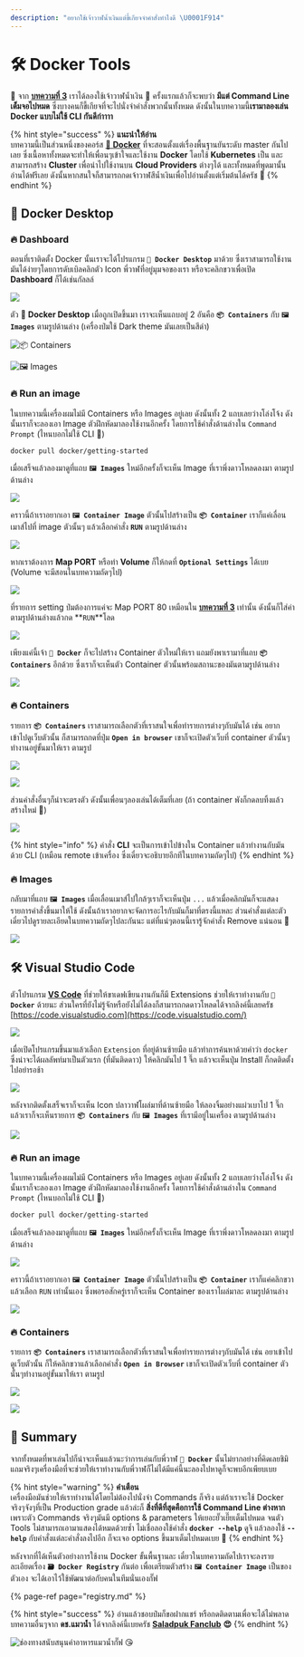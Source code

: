 ```yaml
---
description: "อยากใช้เจ้าวาฬน้ำเงินแต่ขี้เกียจจำคำสั่งทำไงดี \U0001F914"
---
```


# 🛠️ Docker Tools

🤠 จาก [**บทความที่ 3**](https://www.saladpuk.com/basic/docker-1/exercise01) เราได้ลองใช้เจ้าวาฬน้ำเงิน 🐳 ครั้งแรกแล้วก็จะพบว่า **มีแต่ Command Line เต็มจอไปหมด** ซึ่งบางคนก็ขี้เกียจที่จะไปนั่งจำคำสั่งพวกนั้นทั้งหมด ดังนั้นในบทความนี้**เรามาลองเล่น Docker แบบไม่ใช้ CLI กันดีก่าาาา**

{% hint style="success" %}
**แนะนำให้อ่าน**  
บทความนี้เป็นส่วนหนึ่งของคอร์ส [🐳 **Docker**](https://www.saladpuk.com/basic/docker-1) ที่จะสอนตั้งแต่เรื่องพื้นฐานยันระดับ master กันไปเลย ซึ่งเนื้อหาทั้งหมดจะทำให้เพื่อนๆเข้าใจและใช้งาน **Docker** โดยใช้ **Kubernetes** เป็น และสามารถสร้าง **Cluster** เพื่อนำไปใช้งานบน **Cloud Providers** ต่างๆได้ และทั้งหมดที่พูดมานั้นอ่านได้ฟรีเลย ดังนั้นหากสนใจก็สามารถกดเจ้าวาฬสีน้ำเงินเพื่อไปอ่านตั้งแต่เริ่มต้นได้ครัช 🤠
{% endhint %}

## 🐳 Docker Desktop

### 🔥 Dashboard

ตอนที่เราติดตั้ง Docker นั้นเราจะได้โปรแกรม **`🐳 Docker Desktop`** มาด้วย ซึ่งเราสามารถใช้งานมันได้ง่ายๆโดยการดับเบิลคลิกตัว Icon พี่วาฬที่อยู่มุมจอของเรา หรือจะคลิกขวาเพื่อเปิด **Dashboard** ก็ได้เช่นกัลลล์

![](../../.gitbook/assets/image%20%281162%29.png)

ตัว 🐳 **Docker Desktop** เมื่อถูกเปิดขึ้นมา เราจะเห็นแถบอยู่ 2 อันคือ **`📦 Containers`** กับ **`🖼️ Images`** ตามรูปด้านล่าง \(เครื่องป๋มใช้ Dark theme มันเลยเป็นสีดำ\)

![&#x1F4E6; Containers](../../.gitbook/assets/image%20%281164%29.png)

![&#x1F5BC;&#xFE0F; Images](../../.gitbook/assets/image%20%281161%29.png)

### 🔥 Run an image

ในบทความนี้เครื่องผมไม่มี Containers หรือ Images อยู่เลย ดังนั้นทั้ง 2 แถบเลยว่างโล่งโจ้ง ดังนั้นเราก็จะลองเอา Image ตัวฝึกหัดมาลองใช้งานอีกครั้ง โดยการใช้คำสั่งด้านล่างใน `Command Prompt` \(ไหนบอกไม่ใช้ CLI 🤪\)

```bash
docker pull docker/getting-started
```

เมื่อเสร็จแล้วลองมาดูที่แถบ **`🖼️ Images`** ใหม่อีกครั้งก็จะเห็น Image ที่เราพึ่งดาวโหลดลงมา ตามรูปด้านล่าง

![](../../.gitbook/assets/image%20%281157%29.png)

คราวนี้ถ้าเราอยากเอา **`🖼️ Container Image`** ตัวนั้นไปสร้างเป็น **`📦 Container`** เราก็แค่เลื่อนเมาส์ไปที่ image ตัวนั้นๆ แล้วเลือกคำสั่ง **`RUN`** ตามรูปด้านล่าง

![](../../.gitbook/assets/image%20%281154%29.png)

หากเราต้องการ **Map PORT** หรือทำ **Volume** ก็ให้กดที่ **`Optional Settings`** ได้เบย \(Volume จะมีสอนในบทความถัดๆไป\)

![](../../.gitbook/assets/image%20%281163%29.png)

ที่รายการ setting ป๋มต้องการแค่จะ Map PORT 80 เหมือนใน [**บทความที่ 3**](https://www.saladpuk.com/basic/docker-1/exercise01) เท่านั้น ดังนั้นก็ใส่ค่าตามรูปด้านล่างแล้วกด **`RUN`**โลด

![](../../.gitbook/assets/image%20%281153%29.png)

เพียงแค่นี้เจ้า **`🐳 Docker`** ก็จะไปสร้าง Container ตัวใหม่ให้เรา แถมยังพาเรามาที่แถบ **`📦 Containers`** อีกด้วย ซึ่งเราก็จะเห็นตัว Container ตัวนั้นพร้อมสถานะของมันตามรูปด้านล่าง 

![](../../.gitbook/assets/image%20%281156%29.png)

### 🔥 Containers

รายการ **`📦 Containers`** เราสามารถเลือกตัวที่เราสนใจเพื่อทำรายการต่างๆกับมันได้ เช่น อยากเข้าไปดูเว็บตัวนั้น ก็สามารถกดที่ปุ่ม **`Open in browser`** เขาก็จะเปิดตัวเว็บที่ container ตัวนั้นๆทำงานอยู่ขั้นมาให้เรา ตามรูป

![](../../.gitbook/assets/image%20%281159%29.png)

![](../../.gitbook/assets/image%20%281133%29.png)

ส่วนคำสั่งอื่นๆก็น่าจะตรงตัว ดังนั้นเพื่อนๆลองเล่นได้เต็มที่เลย \(ถ้า container พังก็กดลบทิ้งแล้วสร้างใหม่ 🤣\)

![](../../.gitbook/assets/image%20%281190%29.png)

{% hint style="info" %}
คำสั่ง **CLI** จะเป็นการเข้าไปข้างใน Container แล้วทำงานกับมันด้วย CLI \(เหมือน remote เข้าเครื่อง ซึ่งเดี๋ยวจะอธิบายอีกทีในบทความถัดๆไป\)
{% endhint %}

### 🔥 Images

กลับมาที่แถบ **`🖼️ Images`** เมื่อเลื่อนเมาส์ไปใกล้ๆเราก็จะเห็นปุ่ม `...` แล้วเมื่อคลิกมันก็จะแสดงรายการคำสั่งขึ้นมาให้ใช้ ดังนั้นถ้าเราอยากจะจัดการอะไรกับมันก็มาที่ตรงนี้แหละ ส่วนคำสั่งแต่ละตัวเดี๋ยวไปดูรายละเอียดในบทความถัดๆไปละกันนะ แต่ที่แน่ๆตอนนี้เรารู้จักคำสั่ง Remove แน่นอน 🤣

![](../../.gitbook/assets/image%20%281165%29.png)

## 🛠️ Visual Studio Code

ตัวโปรแกรม [**VS Code**](https://code.visualstudio.com/) ที่ช่วยให้ขาเดฟเขียนงานกันก็มี Extensions ช่วยให้เราทำงานกับ **`🐳 Docker`** ด้วยนะ ส่วนใครที่ยังไม่รู้จักหรือยังไม่ได้ลงก็สามารถกดดาวโหลดได้จากลิงค์นี้เลยครัช [https://code.visualstudio.com](https://code.visualstudio.com/)

![](../../.gitbook/assets/image%20%281151%29.png)

เมื่อเปิดโปรแกรมขึ้นมาแล้วเลือก `Extension` ที่อยู่ด้านซ้ายมือ แล้วทำการค้นหาด้วยคำว่า `docker` ซึ่งน่าจะได้ผลลัพท์มาเป็นตัวแรก \(ที่มันติดดาว\) ให้คลิกมันไป 1 จึ๊ก แล้วจะเห็นปุ่ม Install ก็กดติดตั้งไปอย่ารอช้า

![](../../.gitbook/assets/image%20%281158%29.png)

หลังจากติดตั้งเสร็จเราก็จะเห็น Icon ปลาวาฬโผล่มาที่ด้านซ้ายมือ ให้ลองจิ้มอย่างแผ่วเบาไป 1 จึ๊ก แล้วเราก็จะเห็นรายการ  **`📦 Containers`** กับ **`🖼️ Images`** ที่เรามีอยู่ในเครื่อง ตามรูปด้านล่าง

![](../../.gitbook/assets/image%20%281167%29.png)

### 🔥 Run an image

ในบทความนี้เครื่องผมไม่มี Containers หรือ Images อยู่เลย ดังนั้นทั้ง 2 แถบเลยว่างโล่งโจ้ง ดังนั้นเราก็จะลองเอา Image ตัวฝึกหัดมาลองใช้งานอีกครั้ง โดยการใช้คำสั่งด้านล่างใน `Command Prompt` \(ไหนบอกไม่ใช้ CLI 🤪\)

```bash
docker pull docker/getting-started
```

เมื่อเสร็จแล้วลองมาดูที่แถบ **`🖼️ Images`** ใหม่อีกครั้งก็จะเห็น Image ที่เราพึ่งดาวโหลดลงมา ตามรูปด้านล่าง

![](../../.gitbook/assets/image%20%281160%29.png)

คราวนี้ถ้าเราอยากเอา **`🖼️ Container Image`** ตัวนั้นไปสร้างเป็น **`📦 Container`** เราก็แค่คลิกขวาแล้วเลือก `RUN` เท่านั้นเอง ซึ่งพอรอสักครู่เราก็จะเห็น Container ของเราโผล่มาละ ตามรูปด้านล่าง

![](../../.gitbook/assets/image%20%281166%29.png)

### 🔥 Containers

รายการ **`📦 Containers`** เราสามารถเลือกตัวที่เราสนใจเพื่อทำรายการต่างๆกับมันได้ เช่น อยาเข้าไปดูเว็บตัวนั้น ก็ให้คลิกขวาแล้วเลือกคำสั่ง **`Open in Browser`** เขาก็จะเปิดตัวเว็บที่ container ตัวนั้นๆทำงานอยู่ขั้นมาให้เรา ตามรูป

![](../../.gitbook/assets/image%20%281152%29.png)

![](../../.gitbook/assets/image%20%281133%29.png)

## 🎯 Summary

จากทั้งหมดที่พาเล่นไปก็น่าจะเห็นแล้วนะว่าการเล่นกับพี่วาฬ **`🐳 Docker`** นั้นไม่ยากอย่างที่คิดเลยชิมิ แถมจริงๆเครื่องมือที่จะช่วยให้เราทำงานกับพี่วาฬก็ไม่ได้มีแค่นี้นะลองไปหาดูก็จะพบอีกเพียบเบย

{% hint style="warning" %}
**คำเตือน**  
เครื่องมือมันช่วยให้เราทำงานได้โดยไม่ต้องไปนั่งจำ Commands ก็จริง แต่ถ้าเราจะใช้ Docker จริงๆจังๆที่เป็น Production grade แล้วล่ะก็ **สิ่งที่ดีที่สุดคือการใช้ Command Line ต่างหาก** เพราะตัว Commands จริงๆมันมี options & parameters ให้เยอะยั๊วเยี๊ยเต็มไปหมด จนตัว Tools ไม่สามารถเอามาแสดงได้หมดด้วยซ้ำ ไม่เชื่อลองใช้คำสั่ง **`docker --help`** ดูจิ แล้วลองใช้ **`--help`** กับคำสั่งแต่ละคำสั่งลงไปอีก ก็จะเจอ options ขึ้นมาเต็มไปหมดเบย 🤣
{% endhint %}

หลังจากที่ได้เห็นตัวอย่างการใช้งาน Docker ขั้นพื้นฐานละ เดี๋ยวในบทความถัดไปเราจะลงรายละเอียดเรื่อง **`🗃️ Docker Registry`** กันต่อ เพื่อเตรียมตัวสร้าง **`🖼️ Container Image`** เป็นของตัวเอง จะได้เอาไว้ใช้พัฒนาต่อกับคนในทีมนั่นเองกั๊ฟ

{% page-ref page="registry.md" %}

{% hint style="success" %}
อ่านแล้วชอบป๋มก็ขอฝากแชร์ หรือกดติดตามเพื่อจะได้ไม่พลาดบทความอื่นๆจาก **ดช.แมวน้ำ** ได้จากลิงค์นี้เบยครัช [**Saladpuk Fanclub**](https://www.facebook.com/mr.saladpuk/?modal=admin_todo_tour) **😍**
{% endhint %}

![&#xE0A;&#xE48;&#xE2D;&#xE07;&#xE17;&#xE32;&#xE07;&#xE2A;&#xE19;&#xE31;&#xE1A;&#xE2A;&#xE19;&#xE38;&#xE19;&#xE04;&#xE48;&#xE32;&#xE2D;&#xE32;&#xE2B;&#xE32;&#xE23;&#xE41;&#xE21;&#xE27;&#xE19;&#xE49;&#xE33;&#xE01;&#xE31;&#xE4A;&#xE1F; &#x1F618;](../../.gitbook/assets/promptpay.png)

